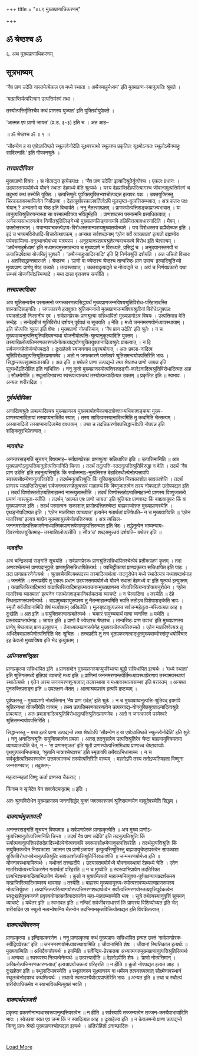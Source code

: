 +++
title = "०८९ मुख्यप्राणाधिकरणम्"

+++


## ॐ श्रेष्ठश्च ॐ

६. अथ मुख्यप्राणाधिकरणम्

## **सूत्रभाष्यम्**

‘नैष प्राण उदेति नास्तमेत्येकल एव मध्ये स्थाता । अथैनमाहुर्मध्यम’ इति मुख्यप्राण-स्यानुत्पत्तिः श्रूयते ।

‘यत्प्राप्तिर्यत्परित्याग उत्पत्तिर्मरणं तथा ।

तस्योत्पत्तिर्मृतिश्चैव कथं प्राणस्य युज्यत’ इति युक्तिर्वायुप्रेाक्ते ।

‘आत्मत एष प्राणो जायत’ (प्र.उ. ३-३) इति च । अत आह–

॥ ॐ श्रेष्ठश्च ॐ ॥ ९ ॥

‘सौक्ष्म्येण ह वा एषोऽवतिष्ठते स्थूलत्वेनोदेति सूक्ष्मश्चाथो स्थूलश्च प्रकृतितः सूक्ष्मोऽन्यतः स्थूलोऽथैनमाहुः सादिरनादिः’ इति गौपवनश्रुतेः ।

### ***तत्त्वप्रदीपिका***

मुख्यप्राणो विषयः । स नोत्पद्यत इत्येकपक्षः । ‘नैष प्राण उदेति’ इत्यादिश्रुतेर्युक्तेश्च । एकलः प्रधानः । उदयास्तमययोर्मध्ये यौवने स्थाता देहमध्ये वेति श्रुत्यर्थः । यस्य देहप्राप्तिर्देहपरित्यागश्च जीवानामुत्पत्तिर्मरणं च तदुभयं कथं तस्येति युक्तिः । उत्पत्तिश्रुतेः पूर्वोक्तयुक्तिभ्यश्चोत्पद्यत इत्यपरः पक्षः । उक्तयुक्तिस्तु चिरकालावस्थायित्वेन निर्वोढव्या । देहात्पूर्वापरकालवर्तित्वेऽपि मूलसृष्टा-वुत्पत्तिसम्भवात् । अत्र कतरः पक्षः श्रेयान् ? अन्यतमो वा श्रेष्ठ इति विचार्यते । ननु नैतत्साम्प्रतम् । प्राणस्योत्पत्तिशङ्काप्राप्त्यभावात् । या त्वनुत्पत्तिश्रुतिरुपन्यस्ता सा परमात्मविषया भवितुर्महति । प्राणशब्दस्य परमात्मनि प्रसाधितत्वात् । अनेकत्रासाधारणत्वेन निर्णीतश्रुतिलिङ्गेभ्यो मुख्यप्राणलिङ्गानामपि तन्निमित्तत्वावधारणादिति । मैवम् । उक्तोत्तरत्वात् । यत्रान्यवाचकत्वेऽप्य-विरोधस्तत्रान्यदप्यमुख्यतयोच्यते । यत्र विरोधस्तत्र ब्रह्मैवोच्यत इति । इदं च भाष्यमविरोधादि-विचारोत्थापकम् । अन्यथा सर्वशब्दानाम् ‘एतेन सर्वे व्याख्याता’ इत्यतो ब्रह्मण्येव पर्यवसायित्वा-दनुत्थानमेवाध्या यत्रयस्य । अनुदयानस्तमयश्रुतेरन्यवाचकत्वे विरोध इति चेत्सत्यम् । ‘अथैनमाहुर्मध्यम’ इति मध्यमत्वमुत्तमादन्यत्र च मुख्यप्राणे न विरुध्यते, प्रसिद्धं च । अनुदयानस्तमयौ च कयाचिदपेक्षया योजयितुं सुशकौ । ‘अथैनमाहुःसादिरनादिः’ इति हि निर्णयश्रुतिं दर्शयति । अत उचितो विचारः । अतस्सिद्धान्तमारभते । श्रेष्ठश्च । ‘प्राणो वा ज्येष्ठश्च श्रेष्ठश्च तान्वरिष्ठः प्राण उवाच’ इत्यादिश्रुतिभ्यो मुख्यप्राणः प्राणेषु श्रेष्ठ उच्यते । तत्प्रस्तावात् । चकारादुत्पद्यते च नोत्पद्यते च । अयं च निर्णयप्रकारो यथा सम्भवं योजनीयोऽस्मिन्पादे । यथा दासा वृत्तयश्च सन्तीति ।

### ***तत्त्वप्रकाशिका***

अत्र श्रुतिसन्वयेन परमात्मनो जगत्कारणत्वसिद्ध्यर्थं मुख्यप्राणजन्मविषयश्रुतिविरोध-परिहारादस्ति शास्त्रादिसङ्गतिः । जगत्कारणे हरावुक्तः श्रुतिसमन्वयो मुख्यप्राणजन्मविषयश्रुतीनां विरोधेऽनुपपन्नः स्यादतोऽसौ निरसनीय एव । सर्वप्राणप्रेरकः प्राणश्रुत्या सन्निधापितो मुख्यप्राणोऽत्र विषयः । उत्पत्तिमान्न वेति सन्देहः । सन्देहबीजं श्रुतिविरोधं दर्शयन् पूर्वपक्षं च सूचयति ॥ नेति ॥ मध्ये जननमरणयोर्मध्यावस्थायाम् । इति चोत्पत्तिः श्रूयत इति शेषः । मुख्यप्राणो नोत्पत्तिमान् । ‘नैष प्राण उदेति’ इति श्रुतेः । न च मुख्यवाय्वनुत्पत्तिश्रुतिवदियमन्यथा योजनीयोत्पत्ति-श्रुत्यानुकूल्यादिति युक्तम् । तस्याखिलोत्पत्तिमरणकारणत्वेनोत्पत्याद्ययोगयुक्तियुक्तानादित्वश्रुतेः प्राबल्यात् । न हि सर्वजननहेतोर्जन्मोपपद्यते । दुःखहेतवे स्वजननाय प्रवृत्त्ययोगात् । अतः प्रबला-नादित्व श्रुतिविरोधादुत्पत्तिश्रुतिरप्रमाणमेव । अतो न जगत्कारणे परमेश्वरे श्रुतिसमन्वयोपपत्तिरिति भावः । सिद्धान्तयत्सूत्रमवतारयति ॥ अत इति ॥ यथेतरे प्राणा उत्पद्यन्ते तथा श्रेष्ठश्च प्राणो जायत इति सूत्रार्थोऽतिरोहित इति नाभिहितः । ननु कुतो मुख्यप्राणस्योत्पत्तिस्तदङ्गी-कारेऽनादित्वश्रुतिविरोधादित्यत आह ॥ सौक्ष्म्येणेति ॥ स्थूलादिभावस्य स्वरूपत्वात्कथं तस्योत्पत्त्यादीत्यत उक्तम् ॥ प्रकृतित इति ॥ स्वभावः । अन्यतः शरीरादितः ।

### ***गुर्वर्थदीपिका***

अनादित्वश्रुतेः प्राबल्यादित्यत्र मुख्यप्राणस्य मुख्यवायोश्चैकत्वादत्रोक्ताभ्यधिकाशङ्कया मुख्य-प्राणस्यानादितायां तस्याप्यनादितैव स्यात् । तस्य सादित्वमस्यानादित्वमिति तु कथमिति चेत्सत्यम् । अस्यानादित्वे तस्याप्यनादित्वमेव वक्तव्यम् । तथा च तदधिकरणोक्तसिद्धान्तोऽपि नोपपन्न इति शङ्कितुरभिप्रेतत्वात् ।

### ***भावबोधः***

अनन्तरसङ्गतिं सूचयन् विषयमाह– सर्वप्राणप्रेरकः प्राणश्रुत्या सन्निधापित इति ॥ उत्पत्तिमानिति ॥ अत्र मुख्यप्राणोऽनुत्पत्तिमानुतोत्पत्तिमानिति चिन्ता । तदर्थं तदुत्पत्ति-स्तदनुत्पत्तिश्रुतिविरुद्धा न वेति । तदर्थं ‘नैष प्राण उदेति’ इति तदनुत्पत्तिश्रुतिः किं सर्वात्मनाऽ-नुत्पत्तिरुत देहादिस्थौल्येनोत्पत्तावपि स्वरूपसौक्ष्म्येणानुत्पत्तिपरेति । तदर्थमनुत्पत्तिश्रुतिः किं युक्तियुक्तत्वेन निरवकाशोत सावकाशेति । तदर्थं प्राणस्य यत्प्राप्तिरित्युक्तं सर्वजननमरणहेतुत्वरूपं माहात्म्यं किं विष्णुजातत्वेन तस्य नोपपद्यते उतोपपद्यत इति । तदर्थं विष्णोस्ततोऽप्यतिमाहात्म्यं नास्त्युतास्तीति । तदर्थं विष्णोस्ततोऽप्यतिमाहात्म्ये प्राणस्य विष्णुजातत्वे प्रमाणं नास्त्युता-स्तीति । तदर्थम् ‘आत्मत एषः प्राणो जायत’ इति श्रुतिगतः प्राणशब्दः किं बाह्यवायुपरः किं वा मुख्यप्राणपर इति । तदर्थं परमात्मनः सकाशात् प्राणोत्पत्तितश्चेष्टा बाह्यवाय्वोरुत मुख्याप्राणस्येति । पृथङ्नोपदिश्यत इति । ‘एतेन मातरिश्वा व्याख्यात’ इत्यनेन गतार्थतां प्रतिषेधति– न च मुख्यवाय्विति ॥ ‘एतेन मातरिश्वा’ इत्यत्र बाह्येन मुख्यवायुरूपेणोत्पत्तिरुक्ता । अत्र त्वखिल-जननमरणोत्पत्तिकारणेनाध्यात्मिकप्राणरूपेणाप्युत्पत्तिरुच्यत इति भेदः । तद्धेतुत्वेन भाष्यन्याय-विवरणोक्तयुक्तिमाह– तस्याखिलोत्पत्तीति ॥ सौत्र‘च’ शब्दसमुच्चयं दर्शयति– यथेतर इति ॥

### ***भावदीपः***

अत्र चन्द्रिकायां सङ्गतिं सूचयति । सर्वप्राणप्रेरकः प्राणश्रुतिसन्निधापितश्चेत्येवं प्रतीकग्रहणं कृतम् । तदा अणवश्चेत्यन्तं प्राणपदानुवृत्तेः प्राणश्रुतिसन्निधापितेत्यर्थः । क्वचिट्टीकायां प्राणप्रकृत्या सन्निधापित इति पाठः । तदा प्राणप्रकरणेनेत्यर्थः । श्रुतावथैनमित्यथपदस्य तस्मादित्यर्थत्वा-त्तदनुरोधेन मध्ये स्थातेत्यत्र मध्यशब्दार्थमाह ॥ जननेति ॥ तत्त्वप्रदीपे तु एकलः प्रधान उदयास्तमययोर्मध्ये यौवने स्थातां देहमध्ये वा इति श्रुत्यर्थ इत्युक्तम् । यत्प्राप्तिरित्यादिभाष्यं यत्प्राप्तिरित्यादिमाहात्म्यवचनान्मुख्यप्राणस्य नोत्पत्तिरित्यन्यत्रोक्त्यनुरोधेन । ‘एतेन मातरिश्वा व्याख्यात’ इत्यनेन गतार्थताशङ्कानिवर्तकतया व्याचष्टे ॥ न चेत्यादिना ॥ तस्येति ॥ देहे स्थितप्राणरूपस्येत्यर्थः । बाह्यमुख्यवायुरूपस्य तु नैतन्माहात्म्यमिति भवति ततोऽत्र विशेषाशङ्केति भावः । स्मृतौ सर्वजीवानामिति शेषं मत्त्वोक्तम् अखिलेति । मूलसृष्टावुत्पन्नस्य सर्वजन्महेतुत्व-मस्त्वित्यत आह ॥ दुःखेति ॥ अत इति ॥ सयुक्तिकत्वात्प्रबलेत्यर्थः । चकारं समुच्चयार्थं मत्वा व्यनक्ति ॥ यथेति ॥ प्रस्तावप्राप्तार्थमाह ॥ जायत इति ॥ प्राणो वै ज्येष्ठश्च श्रेष्ठश्च । तान्वरिष्ठः प्राण उवाच’ इति मुख्यप्राणस्य प्राणेषु श्रेष्ठत्वात् प्राण इत्युक्तम् । तेनाध्यात्मप्राणरूपेणेह मुख्यवायोरुत्पत्तिरुच्यते । एतेन मातरिश्वेत्यत्र तु अधिदैवबाह्यरूपेणोत्पत्तिरिति भेदः सूचितः । तत्त्वप्रदीपे तु तत्र भूतप्रकरणत्वाद्भूतमुख्यवाय्वोस्संमुग्धयोर्विचार इह केवलो मुख्यविषय इति भेद इत्युक्तम् ।

### ***अभिनवचन्द्रिका***

प्राणप्रकृत्या सन्निधापित इति ॥ प्राणशब्देन मुख्यप्राणस्याप्युपस्थित्या बुद्धौ सन्निधापित इत्यर्थः । ‘मध्ये स्थाता’ इति श्रुतिगतमध्ये इतिपदं व्याचष्टे मध्य इति ॥ प्राणिनां जननमरणान्तर्वर्तिमध्यावस्थाप्रेरणाय तस्यामवस्थायां स्थातेत्यर्थः । एतेन अस्य जननमरणशून्यत्वात् तदवस्थाया न मध्यावस्थात्वसम्भव इति परास्तम् ॥ अन्यथा पुनरुक्तिप्रसङ्ग इति ॥ उपलक्षण-मेतत् । आत्माश्रयप्रसंग इत्यपि द्रष्टव्यम् ।

पूर्वपक्षस्तु – मुख्यप्राणो नोत्पत्तिमान् ‘नैष प्राण उदेत्’ इति श्रुतेः । न च मुख्यवाय्वनुत्पत्ति-श्रुतिवद् इयमपि श्रुतिरन्यथा योजनीयेति वाच्यम् । तस्य उत्पत्तिमरणकारणत्वेन उत्पत्त्याद्य-योगयुक्तियुक्ताऽनादित्वश्रुतेः प्राबल्यात् । अतः प्रबलानादित्वश्रुतिविरोधादुत्पत्तिश्रुतिरप्रमाणमेव । अतो न जगत्कारणे परमेश्वरे श्रुतिसमन्वयोपपत्तिरिति ।

सिद्धान्तस्तु – यथा इतरे प्राणा उत्पद्यन्ते तथा श्रेष्ठोऽपि ‘सौक्ष्म्येण ह वा एषोऽवतिष्ठते स्थूलत्वेनोदेति’ इति श्रुतेः । ननु अनादित्वश्रुतिः सयुक्तिकत्वेन प्रबला । अतस् तदनुसारेण उत्पत्तिश्रुतिरेव चेष्टा बाह्यवायुविषयतया व्याख्यातव्येति चेत्, न – ‘स प्राणमसृजत’ इति श्रुतौ प्राणस्योत्पत्तिमभिधाय प्राणाच्च चेष्टावाय्वोः पृथगुत्पत्त्यभिधानात्, ‘श्रुतानि मात्राश्चेष्टाश्च’ इति स्मृतावपि तथैवाऽभिधानाच्च । न च सर्वभूतोत्पत्तिकारणत्वेन उत्तमत्वात्कथं तस्योत्पत्तिरिति वाच्यम् । महतोऽपि तस्य ततोऽप्यतिमहता विष्णुना जन्मसम्भवात् । तदुक्तम्–

महत्वान्महतां विष्णुः कर्ता प्राणस्य चैकराट् ।

किंनाम न सृजेदेष येन शक्त्येदमावृतम् ॥ इति ।

अतः श्रुत्यविरोधेन मुख्यप्राणस्य जननसिद्धेर् युक्तं जगत्कारणत्वं श्रुतिसमन्वयेन वासुदेवस्येति सिद्धम् ।

### ***वाक्यार्थमुक्तावली***

अनन्तरसङ्गतिं सूचयन् विषयमाह ॥ सर्वप्राणप्रेरकं प्राणप्रकृत्येति ॥ अत्र मुख्य प्राणोऽ-नुत्पत्तिमानुतोत्पत्तिमानिति चिन्ता । तदर्थं नैष प्राण उदेति’ इति तदनुत्पत्तिश्रुतिः किं सर्वात्मनानुत्पत्तिपरोतदेहादिस्थौल्येनोत्पत्तावपि स्वरूपासौक्ष्म्येणानुपत्पत्तिपरेति । तदर्थमुत्पत्तिश्रुतिः किं सयुक्तिकत्वेन निरवकाशा ‘आत्मन एष प्राणोऽजायत’ इत्युत्पत्तिश्रुतिस्तु बाह्यवायुचेष्टापरत्वेन सावकाशा युक्तिविरोधाभावेनानुत्पत्तिश्रुतिः सावकाशोत्पत्तिश्रुतिर्निरवकाशेति ॥ जन्ममरणयोर्मध्य इति ॥ यौवनावस्थायामित्यर्थः । यथोक्तं तत्त्वप्रदीपे । उदयास्तमयोर्मध्ये यौवनावस्थायां देहमध्ये चेति । एतेन मातरिश्वोत्पत्त्यधिकरणेन गतार्थतां परिहरति ॥ न च मुख्येति ॥ स्वरूपाभिप्रायेण तदतिरिक्त प्रत्यभिज्ञानानादित्वाभिप्रायेण चेत्यर्थः । कुतो न युक्तमित्यतो माहात्म्यमित्युक्त-पूर्वपक्षन्यायप्रदर्शकस्य यत्प्राप्तिरित्यादिभाष्यस्य भावमाह ॥ तस्येति ॥ बाह्यस्य मुख्यवायुरूप-स्योत्पत्तावप्यध्यात्मप्राणरूपस्य नोत्पत्तिर्युक्ता । तत्प्राप्तितत्परित्यागयोरुत्पत्तिमरणशब्दार्थत्वेन सर्वोत्पत्तिमरणयोस्तत्प्रवृत्तिपूर्वकत्वेन स्वदुःखहेतुस्वजनने प्रवृत्त्ययोगात्सर्वोत्पादकत्वेन महा-माहात्म्याच्चेति भावः । सूत्रे तथेत्यस्यानुवृत्तिं सूचयन् व्याचष्टे ॥ यथेतर इति ॥ स्वभावत इति ॥ नन्विदं सर्वजीवसाधारणं किं प्राणस्य विशिष्योच्यत इति चेत् शरीरादित एव स्थूलो नत्वन्येषामिव चैतन्येन तदभिमानकृतविक्रियोत्पद्यत इति विवक्षितत्वात् ।

### ***वाक्यार्थविवरणम्***

प्राणप्रकृत्या ॥ इन्द्रियप्रकरणेन । ननु प्राणप्रकृत्या कथं मुख्यप्राणः सन्निधापित इत्यत उक्तं ‘सर्वप्राणप्रेरकः सर्वेद्रियप्रेरकः’ इति ॥ जननमरणयोर्मध्यावस्थायामिति ॥ जीवानामिति शेषः । जीवानां स्थितिकाल इत्यर्थः ॥ मुख्यवाय्विति ॥ अधिदैवगतेत्यर्थः ॥ इयमिति ॥ सर्वेन्द्रिय-प्रेरकतया अध्यात्मगतमुख्यप्राणानुत्पत्तिश्रुतिरित्यर्थः ॥ अन्यथा ॥ स्वरूपस्य नित्यत्वेनेत्यर्थः ॥ उत्पत्त्यादीति ॥ देहतोऽपीति शेषः । ‘प्राणो नोत्पत्तिमान् । अखिलोत्पत्तिमरणकारणत्वात्’ इत्यत्राप्रयोजकत्वं परिहरति ॥ न हीति ॥ कुतो नोपपद्यत इत्यत आह ॥ दुःखहेतव इति ॥ स्थूलादिभावस्येति ॥ स्थूलत्वस्य सूक्ष्मत्वस्य वा धर्मस्य तत्स्वरूपत्वात् सौक्ष्मेणावस्थानं स्थूलत्वेनोदयश्च कथमित्यर्थः । तथात्वे स्वरूपस्यैवोदयप्राप्तेरिति भावः ॥ अन्यत इति ॥ तथा च स्थौल्यं शरीरोपाधिकमेव न स्वाभाविकमित्युक्तं भवति ।

### ***वाक्यार्थमञ्जरी***

प्रकृत्या प्रकरणेनान्यथास्वरूपानुत्पत्तिपरत्वेन ॥ न हीति ॥ सर्वस्यापि तज्जन्यत्वेन तज्जन-कस्यैवाभावादिति भावः । स्वेच्छया स्वत एव जन्म किं न स्यादित्यत आह ॥ दुःखहेतव इति ॥ न केवलमन्ये प्राणा उत्पद्यन्ते किन्तु प्राणः श्रेष्ठो मुख्यप्राणश्चोत्पद्यत इत्यर्थः । अतिरोहितो ऽनाच्छादितः ।



#  

[Load More](javaऽcriptःvoid(0))

